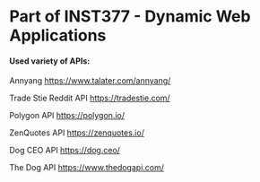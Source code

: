 # Part of INST377 - Dynamic Web Applications

#### Used variety of APIs:
Annyang
https://www.talater.com/annyang/

Trade Stie Reddit API
https://tradestie.com/

Polygon API
https://polygon.io/

ZenQuotes API
https://zenquotes.io/

Dog CEO API
https://dog.ceo/

The Dog API
https://www.thedogapi.com/